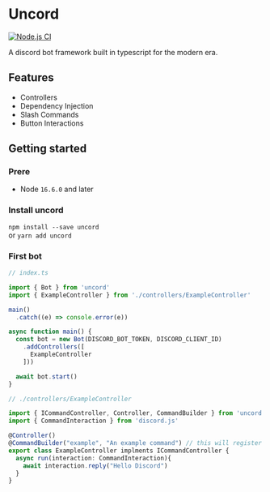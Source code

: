 # Uncord

[![Node.js CI](https://github.com/philipodev/uncord/actions/workflows/build.yml/badge.svg)](https://github.com/philipodev/uncord/actions/workflows/build.yml)

A discord bot framework built in typescript for the modern era.

## Features

- Controllers
- Dependency Injection
- Slash Commands
- Button Interactions

## Getting started

### Prere

- Node `16.6.0` and later

### Install uncord

`npm install --save uncord` <br/> or
`yarn add uncord`

### First bot

```typescript
// index.ts

import { Bot } from 'uncord'
import { ExampleController } from './controllers/ExampleController'

main()
  .catch((e) => console.error(e))

async function main() {
  const bot = new Bot(DISCORD_BOT_TOKEN, DISCORD_CLIENT_ID)
    .addControllers([
      ExampleController
    ]))

  await bot.start()
}

```

```typescript
// ./controllers/ExampleController

import { ICommandController, Controller, CommandBuilder } from 'uncord'
import { CommandInteraction } from 'discord.js'

@Controller()
@CommandBuilder("example", "An example command") // this will register the slash command /example
export class ExampleController implments ICommandController {
  async run(interaction: CommandInteraction){
    await interaction.reply("Hello Discord")
  }
}

```
